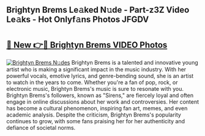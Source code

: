 ## Brightyn Brems Le𝚊ked N𝚞de - Part-z3Z Video Le𝚊ks - Hot Onlyf𝚊ns Photos JFGDV

# <h2><a href="http://ab80988.deff.icu/?id=Brightyn+Brems">🔗 New 👉🔴 Brightyn Brems VIDEO Photos</a></h2>

[![Brightyn Brems N𝚞des](https://i.imgur.com/rIISA9y.gif)](http://ab80988.deff.icu/?id=Brightyn+Brems)
Brightyn Brems is a talented and innovative young artist who is making a significant impact in the music industry. With her powerful vocals, emotive lyrics, and genre-bending sound, she is an artist to watch in the years to come. Whether you're a fan of pop, rock, or electronic music, Brightyn Brems's music is sure to resonate with you. Brightyn Brems's followers, known as "Sirens," are fiercely loyal and often engage in online discussions about her work and controversies. Her content has become a cultural phenomenon, inspiring fan art, memes, and even academic analysis. Despite the criticism, Brightyn Brems's popularity continues to grow, with some fans praising her for her authenticity and defiance of societal norms.
